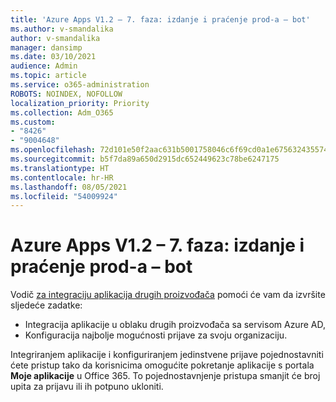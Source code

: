 ```yaml
---
title: 'Azure Apps V1.2 – 7. faza: izdanje i praćenje prod-a – bot'
ms.author: v-smandalika
author: v-smandalika
manager: dansimp
ms.date: 03/10/2021
audience: Admin
ms.topic: article
ms.service: o365-administration
ROBOTS: NOINDEX, NOFOLLOW
localization_priority: Priority
ms.collection: Adm_O365
ms.custom:
- "8426"
- "9004648"
ms.openlocfilehash: 72d101e50f2aac631b5001758046c6f69cd0a1e675632435574a32530a4b3095
ms.sourcegitcommit: b5f7da89a650d2915dc652449623c78be6247175
ms.translationtype: HT
ms.contentlocale: hr-HR
ms.lasthandoff: 08/05/2021
ms.locfileid: "54009924"
---
```

# <a name="azure-apps-v12---phase-7-prod-release-and-followup---bot"></a>Azure Apps V1.2 – 7. faza: izdanje i praćenje prod-a – bot

Vodič [za integraciju aplikacija drugih proizvođača](https://admin.microsoft.com/AdminPortal/Home) pomoći će vam da izvršite sljedeće zadatke: 
- Integracija aplikacije u oblaku drugih proizvođača sa servisom Azure AD, 
- Konfiguracija najbolje mogućnosti prijave za svoju organizaciju.

Integriranjem aplikacije i konfiguriranjem jedinstvene prijave pojednostavniti ćete pristup tako da korisnicima omogućite pokretanje aplikacije s portala **Moje aplikacije** u Office 365. To pojednostavnjenje pristupa smanjit će broj upita za prijavu ili ih potpuno ukloniti.

